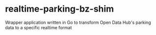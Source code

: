 <!--
SPDX-FileCopyrightText: NOI Techpark <digital@noi.bz.it>

SPDX-License-Identifier: CC0-1.0
-->

# realtime-parking-bz-shim
Wrapper application written in Go to transform Open Data Hub's parking data to a specific realtime format
